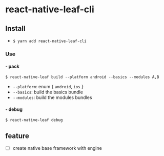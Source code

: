 # react-native-leaf-cli

## Install

* `$ yarn add react-native-leaf-cli`

### Use

#### - pack


`$ react-native-leaf build --platform android --basics --modules A,B`

* `--platform`: enum { `android`, `ios` }
* `--basics`: build the basics bundle
* `--modules`: build the modules bundles

#### - debug

`$ react-native-leaf debug`

## feature

* [ ] create native base framework with engine